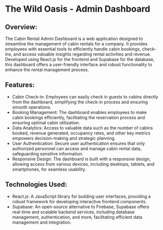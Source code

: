 # The Wild Oasis - Admin Dashboard

## Overview:
The Cabin Rental Admin Dashboard is a web application designed to streamline the management of cabin rentals for a company. It provides employees with essential tools to efficiently handle cabin bookings, check-ins, and access valuable insights regarding rental activities and revenue. Developed using React.js for the frontend and Supabase for the database, this dashboard offers a user-friendly interface and robust functionality to enhance the rental management process.

## Features:
- Cabin Check-in: Employees can easily check in guests to cabins directly from the dashboard, simplifying the check-in process and ensuring smooth operations.
- Booking Management: The dashboard enables employees to make cabin bookings efficiently, facilitating the reservation process and ensuring optimal cabin utilization.
- Data Analytics: Access to valuable data such as the number of cabins booked, revenue generated, occupancy rates, and other key metrics empowers decision-making and strategic planning.
- User Authentication: Secure user authentication ensures that only authorized personnel can access and manage cabin rental data, safeguarding sensitive information.
- Responsive Design: The dashboard is built with a responsive design, allowing access from various devices, including desktops, tablets, and smartphones, for seamless usability.

## Technologies Used:

-  React.js: A JavaScript library for building user interfaces, providing a robust framework for developing interactive frontend components.
-  Supabase: An open-source alternative to Firebase, Supabase offers real-time and scalable backend services, including database management, authentication, and more, facilitating efficient data management and integration.
